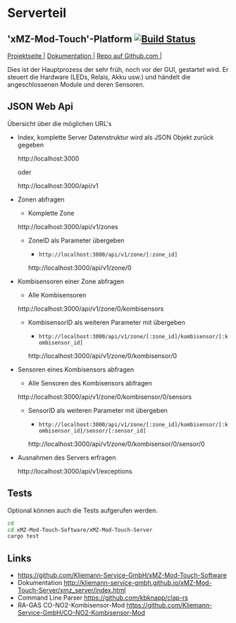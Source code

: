 # Serverteil 
## 'xMZ-Mod-Touch'-Platform [![Build Status](https://travis-ci.org/Kliemann-Service-GmbH/xMZ-Mod-Touch-Server.svg?branch=master)](https://travis-ci.org/Kliemann-Service-GmbH/xMZ-Mod-Touch-Server)

[Projektseite |][homepage]&nbsp;[Dokumentation |][doku]&nbsp;[Repo auf Github.com |][repo]

Dies ist der Hauptprozess der sehr früh, noch vor der GUI, gestartet wird.
Er steuert die Hardware (LEDs, Relais, Akku usw.) und händelt die angeschlossenen
Module und deren Sensoren.


## JSON Web Api
Übersicht über die möglichen URL's

* Index, komplette Server Datenstruktur wird als JSON Objekt zurück gegeben

    http://localhost:3000

    oder

    http://localhost:3000/api/v1

* Zonen abfragen
    * Komplette Zone

    http://localhost:3000/api/v1/zones

    * ZoneID als Parameter übergeben
        * `http://localhost:3000/api/v1/zone/[:zone_id]`

        http://localhost:3000/api/v1/zone/0

* Kombisensoren einer Zone abfragen
    * Alle Kombisensoren

    http://localhost:3000/api/v1/zone/0/kombisensors

    * KombisensorID als weiteren Parameter mit übergeben
        * `http://localhost:3000/api/v1/zone/[:zone_id]/kombisensor/[:kombisensor_id]`

        http://localhost:3000/api/v1/zone/0/kombisensor/0

* Sensoren eines Kombisensors abfragen
    * Alle Sensoren des Kombisensors abfragen

    http://localhost:3000/api/v1/zone/0/kombisensor/0/sensors

    * SensorID als weiteren Parameter mit übergeben
        * `http://localhost:3000/api/v1/zone/[:zone_id]/kombisensor/[:kombisensor_id]/sensor/[:sensor_id]`

        http://localhost:3000/api/v1/zone/0/kombisensor/0/sensor/0

* Ausnahmen des Servers erfragen

    http://localhost:3000/api/v1/exceptions


## Tests
Optional können auch die Tests aufgerufen werden.

```bash
cd
cd xMZ-Mod-Touch-Software/xMZ-Mod-Touch-Server
cargo test
```


## Links

* https://github.com/Kliemann-Service-GmbH/xMZ-Mod-Touch-Software
* Dokumentation http://kliemann-service-gmbh.github.io/xMZ-Mod-Touch-Server/xmz_server/index.html
* Command Line Parser https://github.com/kbknapp/clap-rs
* RA-GAS CO-NO2-Kombisensor-Mod https://github.com/Kliemann-Service-GmbH/CO-NO2-Kombisensor-Mod

[1]: https://github.com/Kliemann-Service-GmbH/xMZ-Mod-Touch-Software
[homepage]: http://kliemann-service-gmbh.github.io/xMZ-Mod-Touch-Server
[repo]: https://github.com/Kliemann-Service-GmbH/xMZ-Mod-Touch-Server
[doku]: http://kliemann-service-gmbh.github.io/xMZ-Mod-Touch-Server/xmz_server/index.html
